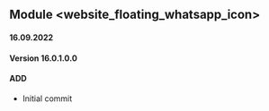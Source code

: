 ## Module <website_floating_whatsapp_icon>

#### 16.09.2022
#### Version 16.0.1.0.0
#### ADD
- Initial commit




